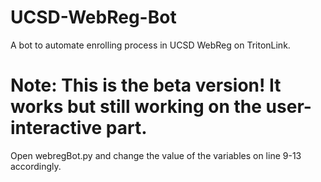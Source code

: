 # UCSD-WebReg-Bot
A bot to automate enrolling process in UCSD WebReg on TritonLink.
# Note: This is the beta version! It works but still working on the user-interactive part.

Open webregBot.py and change the value of the variables on line 9-13 accordingly.
